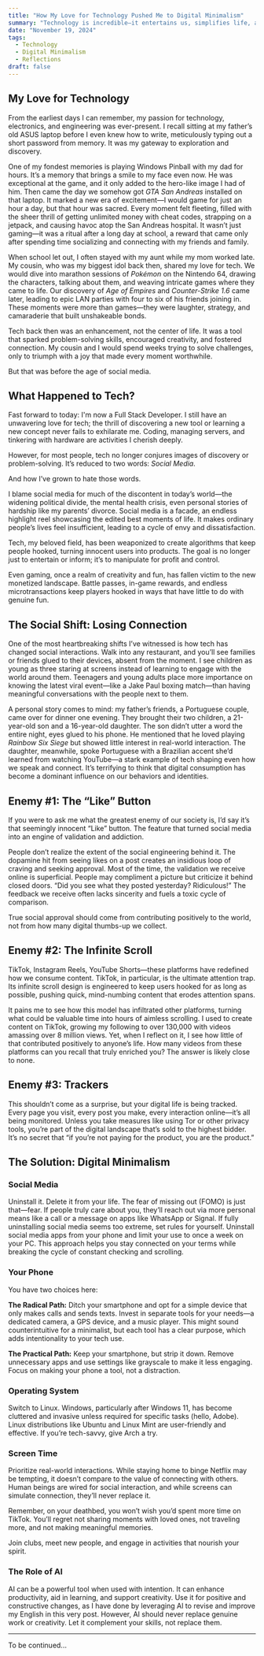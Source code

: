 ```yaml
---
title: "How My Love for Technology Pushed Me to Digital Minimalism"
summary: "Technology is incredible—it entertains us, simplifies life, and can even be a source of income. But beneath its glossy surface lie significant downsides that are often overlooked."
date: "November 19, 2024"
tags:
  - Technology
  - Digital Minimalism
  - Reflections
draft: false
---
```


## My Love for Technology

From the earliest days I can remember, my passion for technology, electronics, and engineering was ever-present. I recall sitting at my father’s old ASUS laptop before I even knew how to write, meticulously typing out a short password from memory. It was my gateway to exploration and discovery.

One of my fondest memories is playing Windows Pinball with my dad for hours. It’s a memory that brings a smile to my face even now. He was exceptional at the game, and it only added to the hero-like image I had of him. Then came the day we somehow got *GTA San Andreas* installed on that laptop. It marked a new era of excitement—I would game for just an hour a day, but that hour was sacred. Every moment felt fleeting, filled with the sheer thrill of getting unlimited money with cheat codes, strapping on a jetpack, and causing havoc atop the San Andreas hospital. It wasn’t just gaming—it was a ritual after a long day at school, a reward that came only after spending time socializing and connecting with my friends and family.

When school let out, I often stayed with my aunt while my mom worked late. My cousin, who was my biggest idol back then, shared my love for tech. We would dive into marathon sessions of *Pokémon* on the Nintendo 64, drawing the characters, talking about them, and weaving intricate games where they came to life. Our discovery of *Age of Empires* and *Counter-Strike 1.6* came later, leading to epic LAN parties with four to six of his friends joining in. These moments were more than games—they were laughter, strategy, and camaraderie that built unshakeable bonds.

Tech back then was an enhancement, not the center of life. It was a tool that sparked problem-solving skills, encouraged creativity, and fostered connection. My cousin and I would spend weeks trying to solve challenges, only to triumph with a joy that made every moment worthwhile.

But that was before the age of social media.

## What Happened to Tech?

Fast forward to today: I'm now a Full Stack Developer. I still have an unwavering love for tech; the thrill of discovering a new tool or learning a new concept never fails to exhilarate me. Coding, managing servers, and tinkering with hardware are activities I cherish deeply.

However, for most people, tech no longer conjures images of discovery or problem-solving. It’s reduced to two words: *Social Media*.

And how I’ve grown to hate those words.

I blame social media for much of the discontent in today’s world—the widening political divide, the mental health crisis, even personal stories of hardship like my parents’ divorce. Social media is a facade, an endless highlight reel showcasing the edited best moments of life. It makes ordinary people’s lives feel insufficient, leading to a cycle of envy and dissatisfaction.

Tech, my beloved field, has been weaponized to create algorithms that keep people hooked, turning innocent users into products. The goal is no longer just to entertain or inform; it’s to manipulate for profit and control.

Even gaming, once a realm of creativity and fun, has fallen victim to the new monetized landscape. Battle passes, in-game rewards, and endless microtransactions keep players hooked in ways that have little to do with genuine fun.

## The Social Shift: Losing Connection

One of the most heartbreaking shifts I’ve witnessed is how tech has changed social interactions. Walk into any restaurant, and you’ll see families or friends glued to their devices, absent from the moment. I see children as young as three staring at screens instead of learning to engage with the world around them. Teenagers and young adults place more importance on knowing the latest viral event—like a Jake Paul boxing match—than having meaningful conversations with the people next to them.

A personal story comes to mind: my father’s friends, a Portuguese couple, came over for dinner one evening. They brought their two children, a 21-year-old son and a 16-year-old daughter. The son didn’t utter a word the entire night, eyes glued to his phone. He mentioned that he loved playing *Rainbow Six Siege* but showed little interest in real-world interaction. The daughter, meanwhile, spoke Portuguese with a Brazilian accent she’d learned from watching YouTube—a stark example of tech shaping even how we speak and connect. It’s terrifying to think that digital consumption has become a dominant influence on our behaviors and identities.

## Enemy #1: The “Like” Button

If you were to ask me what the greatest enemy of our society is, I’d say it’s that seemingly innocent “Like” button. The feature that turned social media into an engine of validation and addiction.

People don’t realize the extent of the social engineering behind it. The dopamine hit from seeing likes on a post creates an insidious loop of craving and seeking approval. Most of the time, the validation we receive online is superficial. People may compliment a picture but criticize it behind closed doors. “Did you see what they posted yesterday? Ridiculous!” The feedback we receive often lacks sincerity and fuels a toxic cycle of comparison.

True social approval should come from contributing positively to the world, not from how many digital thumbs-up we collect.

## Enemy #2: The Infinite Scroll

TikTok, Instagram Reels, YouTube Shorts—these platforms have redefined how we consume content. TikTok, in particular, is the ultimate attention trap. Its infinite scroll design is engineered to keep users hooked for as long as possible, pushing quick, mind-numbing content that erodes attention spans.

It pains me to see how this model has infiltrated other platforms, turning what could be valuable time into hours of aimless scrolling. I used to create content on TikTok, growing my following to over 130,000 with videos amassing over 8 million views. Yet, when I reflect on it, I see how little of that contributed positively to anyone’s life. How many videos from these platforms can you recall that truly enriched you? The answer is likely close to none.

## Enemy #3: Trackers

This shouldn’t come as a surprise, but your digital life is being tracked. Every page you visit, every post you make, every interaction online—it’s all being monitored. Unless you take measures like using Tor or other privacy tools, you’re part of the digital landscape that’s sold to the highest bidder. It’s no secret that “if you’re not paying for the product, you are the product.”

## The Solution: Digital Minimalism

### Social Media

Uninstall it. Delete it from your life. The fear of missing out (FOMO) is just that—fear. If people truly care about you, they’ll reach out via more personal means like a call or a message on apps like WhatsApp or Signal. If fully uninstalling social media seems too extreme, set rules for yourself. Uninstall social media apps from your phone and limit your use to once a week on your PC. This approach helps you stay connected on your terms while breaking the cycle of constant checking and scrolling.

### Your Phone

You have two choices here:

**The Radical Path:** Ditch your smartphone and opt for a simple device that only makes calls and sends texts. Invest in separate tools for your needs—a dedicated camera, a GPS device, and a music player. This might sound counterintuitive for a minimalist, but each tool has a clear purpose, which adds intentionality to your tech use.

**The Practical Path:** Keep your smartphone, but strip it down. Remove unnecessary apps and use settings like grayscale to make it less engaging. Focus on making your phone a tool, not a distraction.

### Operating System

Switch to Linux. Windows, particularly after Windows 11, has become cluttered and invasive unless required for specific tasks (hello, Adobe). Linux distributions like Ubuntu and Linux Mint are user-friendly and effective. If you’re tech-savvy, give Arch a try.

### Screen Time

Prioritize real-world interactions. While staying home to binge Netflix may be tempting, it doesn’t compare to the value of connecting with others. Human beings are wired for social interaction, and while screens can simulate connection, they’ll never replace it.

Remember, on your deathbed, you won’t wish you’d spent more time on TikTok. You’ll regret not sharing moments with loved ones, not traveling more, and not making meaningful memories.

Join clubs, meet new people, and engage in activities that nourish your spirit.

### The Role of AI

AI can be a powerful tool when used with intention. It can enhance productivity, aid in learning, and support creativity. Use it for positive and constructive changes, as I have done by leveraging AI to revise and improve my English in this very post. However, AI should never replace genuine work or creativity. Let it complement your skills, not replace them.

---

To be continued...

